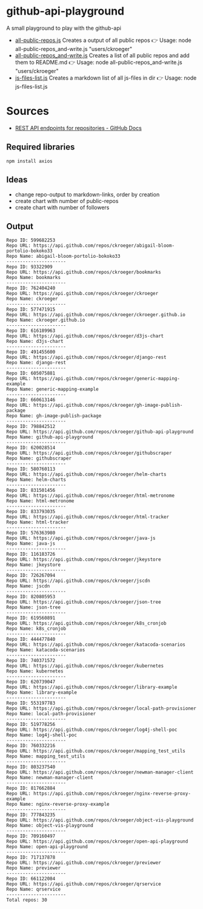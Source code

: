 # github-api-playground

A small playground to play with the github-api

<!-- scripts_start -->
* [all-public-repos.js](./all-public-repos.js)  Creates a output of all public repos 👉 Usage: node all-public-repos_and-write.js "users/ckroeger"
* [all-public-repos_and-write.js](./all-public-repos_and-write.js)  Creates a list of all public repos and add them to README.md 👉 Usage: node all-public-repos_and-write.js "users/ckroeger"
* [js-files-list.js](./js-files-list.js)  Creates a markdown list of all js-files in dir 👉 Usage: node js-files-list.js

<!-- scripts_end -->

# Sources

* [REST API endpoints for repositories - GitHub Docs](https://docs.github.com/en/rest/repos/repos?apiVersion=2022-11-28#list-organization-repositories)

## Required libraries

```shell
npm install axios
```
## Ideas
* change repo-output to markdown-links, order by creation
* create chart with number of public-repos
* create chart with number of followers

## Output

<!-- start -->
```text
Repo ID: 599682253
Repo URL: https://api.github.com/repos/ckroeger/abigail-bloom-portolio-bokoko33
Repo Name: abigail-bloom-portolio-bokoko33
----------------------
Repo ID: 93322909
Repo URL: https://api.github.com/repos/ckroeger/bookmarks
Repo Name: bookmarks
----------------------
Repo ID: 762404240
Repo URL: https://api.github.com/repos/ckroeger/ckroeger
Repo Name: ckroeger
----------------------
Repo ID: 577471915
Repo URL: https://api.github.com/repos/ckroeger/ckroeger.github.io
Repo Name: ckroeger.github.io
----------------------
Repo ID: 616189963
Repo URL: https://api.github.com/repos/ckroeger/d3js-chart
Repo Name: d3js-chart
----------------------
Repo ID: 491455600
Repo URL: https://api.github.com/repos/ckroeger/django-rest
Repo Name: django-rest
----------------------
Repo ID: 605075881
Repo URL: https://api.github.com/repos/ckroeger/generic-mapping-example
Repo Name: generic-mapping-example
----------------------
Repo ID: 660613146
Repo URL: https://api.github.com/repos/ckroeger/gh-image-publish-package
Repo Name: gh-image-publish-package
----------------------
Repo ID: 798842512
Repo URL: https://api.github.com/repos/ckroeger/github-api-playground
Repo Name: github-api-playground
----------------------
Repo ID: 620028514
Repo URL: https://api.github.com/repos/ckroeger/githubscraper
Repo Name: githubscraper
----------------------
Repo ID: 580760113
Repo URL: https://api.github.com/repos/ckroeger/helm-charts
Repo Name: helm-charts
----------------------
Repo ID: 831501456
Repo URL: https://api.github.com/repos/ckroeger/html-metronome
Repo Name: html-metronome
----------------------
Repo ID: 833793035
Repo URL: https://api.github.com/repos/ckroeger/html-tracker
Repo Name: html-tracker
----------------------
Repo ID: 576363980
Repo URL: https://api.github.com/repos/ckroeger/java-js
Repo Name: java-js
----------------------
Repo ID: 116183726
Repo URL: https://api.github.com/repos/ckroeger/jkeystore
Repo Name: jkeystore
----------------------
Repo ID: 726267094
Repo URL: https://api.github.com/repos/ckroeger/jscdn
Repo Name: jscdn
----------------------
Repo ID: 820805953
Repo URL: https://api.github.com/repos/ckroeger/json-tree
Repo Name: json-tree
----------------------
Repo ID: 619560891
Repo URL: https://api.github.com/repos/ckroeger/k8s_cronjob
Repo Name: k8s_cronjob
----------------------
Repo ID: 444477840
Repo URL: https://api.github.com/repos/ckroeger/katacoda-scenarios
Repo Name: katacoda-scenarios
----------------------
Repo ID: 740371572
Repo URL: https://api.github.com/repos/ckroeger/kubernetes
Repo Name: kubernetes
----------------------
Repo ID: 620739047
Repo URL: https://api.github.com/repos/ckroeger/library-example
Repo Name: library-example
----------------------
Repo ID: 553197783
Repo URL: https://api.github.com/repos/ckroeger/local-path-provisioner
Repo Name: local-path-provisioner
----------------------
Repo ID: 519778256
Repo URL: https://api.github.com/repos/ckroeger/log4j-shell-poc
Repo Name: log4j-shell-poc
----------------------
Repo ID: 760332216
Repo URL: https://api.github.com/repos/ckroeger/mapping_test_utils
Repo Name: mapping_test_utils
----------------------
Repo ID: 803237540
Repo URL: https://api.github.com/repos/ckroeger/newman-manager-client
Repo Name: newman-manager-client
----------------------
Repo ID: 817662884
Repo URL: https://api.github.com/repos/ckroeger/nginx-reverse-proxy-example
Repo Name: nginx-reverse-proxy-example
----------------------
Repo ID: 777843235
Repo URL: https://api.github.com/repos/ckroeger/object-vis-playground
Repo Name: object-vis-playground
----------------------
Repo ID: 709160497
Repo URL: https://api.github.com/repos/ckroeger/open-api-playground
Repo Name: open-api-playground
----------------------
Repo ID: 717137878
Repo URL: https://api.github.com/repos/ckroeger/previewer
Repo Name: previewer
----------------------
Repo ID: 661122084
Repo URL: https://api.github.com/repos/ckroeger/qrservice
Repo Name: qrservice
----------------------
Total repos: 30
```
<!-- end -->
